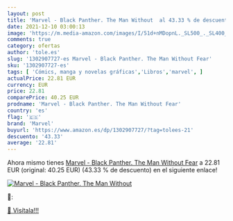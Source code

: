 ```yaml
---
layout: post
title: 'Marvel - Black Panther. The Man Without  al 43.33 % de descuento'
date: 2021-12-10 03:00:13
image: 'https://m.media-amazon.com/images/I/51d+nMDopnL._SL500_._SL400_.jpg'
comments: true
category: ofertas
author: 'tole.es'
slug: '1302907727-es Marvel - Black Panther. The Man Without Fear'
sku: '1302907727-es'
tags: [ 'Cómics, manga y novelas gráficas','Libros','marvel', ]
actualPrice: 22.81 EUR
currency: EUR
price: 22.81
comparePrice: 40.25 EUR
prodname: 'Marvel - Black Panther. The Man Without Fear'
country: 'es'
flag: '🇪🇸'
brand: 'Marvel'
buyurl: 'https://www.amazon.es/dp/1302907727/?tag=tolees-21'
descuento: '43.33'
average: '22.81'
---
```


Ahora mismo tienes [Marvel - Black Panther. The Man Without Fear](https://www.amazon.es/dp/1302907727/?tag=tolees-21) a 22.81 EUR (original: 40.25 EUR) (43.33 %  de descuento) en el siguiente enlace!

[![Marvel - Black Panther. The Man Without ](https://m.media-amazon.com/images/I/51d+nMDopnL._SL500_._SL400_.jpg)](https://www.amazon.es/dp/1302907727/?tag=tolees-21)

🔎:


[🛒 Visítala!!!](https://www.amazon.es/dp/1302907727/?tag=tolees-21)
